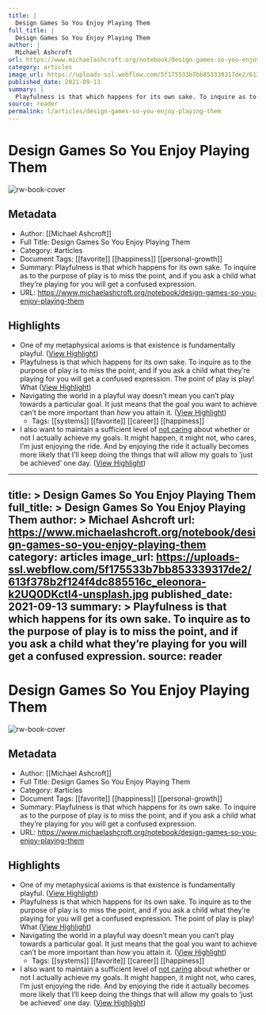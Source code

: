 ```yaml
---
title: |
  Design Games So You Enjoy Playing Them
full_title: |
  Design Games So You Enjoy Playing Them
author: |
  Michael Ashcroft
url: https://www.michaelashcroft.org/notebook/design-games-so-you-enjoy-playing-them
category: articles
image_url: https://uploads-ssl.webflow.com/5f175533b7bb853339317de2/613f378b2f124f4dc885516c_eleonora-k2UQ0DKctl4-unsplash.jpg
published_date: 2021-09-13
summary: |
  Playfulness is that which happens for its own sake. To inquire as to the purpose of play is to miss the point, and if you ask a child what they’re playing for you will get a confused expression.
source: reader
permalink: l/articles/design-games-so-you-enjoy-playing-them
---
```

# Design Games So You Enjoy Playing Them

![rw-book-cover](https://uploads-ssl.webflow.com/5f175533b7bb853339317de2/613f378b2f124f4dc885516c_eleonora-k2UQ0DKctl4-unsplash.jpg)

## Metadata
- Author: [[Michael Ashcroft]]
- Full Title: Design Games So You Enjoy Playing Them
- Category: #articles
- Document Tags: [[favorite]] [[happiness]] [[personal-growth]] 
- Summary: Playfulness is that which happens for its own sake. To inquire as to the purpose of play is to miss the point, and if you ask a child what they’re playing for you will get a confused expression.
- URL: https://www.michaelashcroft.org/notebook/design-games-so-you-enjoy-playing-them

## Highlights
- One of my metaphysical axioms is that existence is fundamentally playful. ([View Highlight](https://read.readwise.io/read/01hz1zwtf5t7yctz8z2vwp16wv))
- Playfulness is that which happens for its own sake. To inquire as to the purpose of play is to miss the point, and if you ask a child what they’re playing for you will get a confused expression. The point of play is play! What ([View Highlight](https://read.readwise.io/read/01hz1zxa4xmje1nrx3dk3c73pc))
- Navigating the world in a playful way doesn’t mean you can’t play towards a particular goal. It just means that the goal you want to achieve can’t be more important than *how* you attain it. ([View Highlight](https://read.readwise.io/read/01hz1zy250cqtykmk297fkr0zv))
    - Tags: [[systems]] [[favorite]] [[career]] [[happiness]] 
- I also want to maintain a sufficient level of [not caring](https://www.michaelashcroft.org/notebook/not-caring-lets-us-perform-better) about whether or not I actually achieve my goals. It might happen, it might not, who cares, I’m just enjoying the ride. And by enjoying the ride it actually becomes more likely that I’ll keep doing the things that will allow my goals to ‘just be achieved’ one day. ([View Highlight](https://read.readwise.io/read/01hz1zzdptq58d365wkzej6j4t))


---
title: >
  Design Games So You Enjoy Playing Them
full_title: >
  Design Games So You Enjoy Playing Them
author: >
  Michael Ashcroft
url: https://www.michaelashcroft.org/notebook/design-games-so-you-enjoy-playing-them
category: articles
image_url: https://uploads-ssl.webflow.com/5f175533b7bb853339317de2/613f378b2f124f4dc885516c_eleonora-k2UQ0DKctl4-unsplash.jpg
published_date: 2021-09-13
summary: >
  Playfulness is that which happens for its own sake. To inquire as to the purpose of play is to miss the point, and if you ask a child what they’re playing for you will get a confused expression.
source: reader
---
# Design Games So You Enjoy Playing Them

![rw-book-cover](https://uploads-ssl.webflow.com/5f175533b7bb853339317de2/613f378b2f124f4dc885516c_eleonora-k2UQ0DKctl4-unsplash.jpg)

## Metadata
- Author: [[Michael Ashcroft]]
- Full Title: Design Games So You Enjoy Playing Them
- Category: #articles
- Document Tags: [[favorite]] [[happiness]] [[personal-growth]] 
- Summary: Playfulness is that which happens for its own sake. To inquire as to the purpose of play is to miss the point, and if you ask a child what they’re playing for you will get a confused expression.
- URL: https://www.michaelashcroft.org/notebook/design-games-so-you-enjoy-playing-them

## Highlights
- One of my metaphysical axioms is that existence is fundamentally playful. ([View Highlight](https://read.readwise.io/read/01hz1zwtf5t7yctz8z2vwp16wv))
- Playfulness is that which happens for its own sake. To inquire as to the purpose of play is to miss the point, and if you ask a child what they’re playing for you will get a confused expression. The point of play is play! What ([View Highlight](https://read.readwise.io/read/01hz1zxa4xmje1nrx3dk3c73pc))
- Navigating the world in a playful way doesn’t mean you can’t play towards a particular goal. It just means that the goal you want to achieve can’t be more important than *how* you attain it. ([View Highlight](https://read.readwise.io/read/01hz1zy250cqtykmk297fkr0zv))
    - Tags: [[systems]] [[favorite]] [[career]] [[happiness]] 
- I also want to maintain a sufficient level of [not caring](https://www.michaelashcroft.org/notebook/not-caring-lets-us-perform-better) about whether or not I actually achieve my goals. It might happen, it might not, who cares, I’m just enjoying the ride. And by enjoying the ride it actually becomes more likely that I’ll keep doing the things that will allow my goals to ‘just be achieved’ one day. ([View Highlight](https://read.readwise.io/read/01hz1zzdptq58d365wkzej6j4t))


